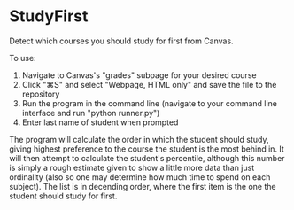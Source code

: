 # StudyFirst
Detect which courses you should study for first from Canvas.

To use:
1) Navigate to Canvas's "grades" subpage for your desired course
2) Click "⌘S" and select "Webpage, HTML only" and save the file to the repository
3) Run the program in the command line (navigate to your command line interface and run "python runner.py")
4) Enter last name of student when prompted

The program will calculate the order in which the student should study, giving highest preference to the course the student is the most behind in. It will then attempt to calculate the student's percentile, although this number is simply a rough estimate given to show a little more data than just ordinality (also so one may determine how much time to spend on each subject). The list is in decending order, where the first item is the one the student should study for first.

